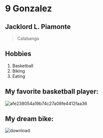 # 9 Gonzalez
## Jacklord L. Piamonte

> Calabanga

## Hobbies
1. Basketball
2. Biking
3. Eating

## My favorite basketball player:
![afe238054a19b74c27a08fe4412faa36](https://github.com/user-attachments/assets/a3d332de-4b1b-498e-aae1-25dc3d3f9556)

## My dream bike:

![download](https://github.com/user-attachments/assets/a9f8319e-55ba-4f32-85c6-ef8e3c60d201)
